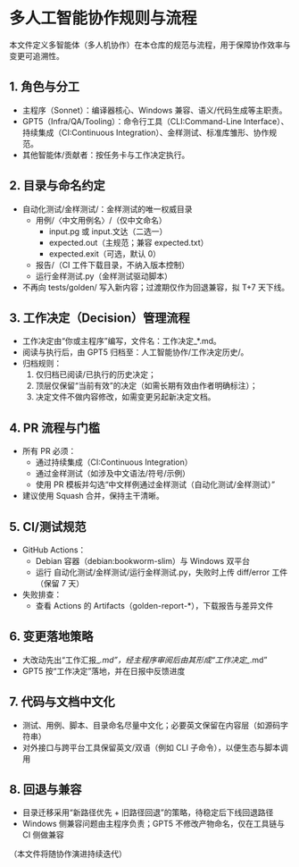 # 多人工智能协作规则与流程

本文件定义多智能体（多人机协作）在本仓库的规范与流程，用于保障协作效率与变更可追溯性。

## 1. 角色与分工
- 主程序（Sonnet）：编译器核心、Windows 兼容、语义/代码生成等主职责。
- GPT5（Infra/QA/Tooling）：命令行工具（CLI:Command-Line Interface）、持续集成（CI:Continuous Integration）、金样测试、标准库雏形、协作规范。
- 其他智能体/贡献者：按任务卡与工作决定执行。

## 2. 目录与命名约定
- 自动化测试/金样测试/：金样测试的唯一权威目录
  - 用例/〈中文用例名〉/（仅中文命名）
    - input.pg 或 input.文达（二选一）
    - expected.out（主规范；兼容 expected.txt）
    - expected.exit（可选，默认 0）
  - 报告/（CI 工件下载目录，不纳入版本控制）
  - 运行金样测试.py（金样测试驱动脚本）
- 不再向 tests/golden/ 写入新内容；过渡期仅作为回退兼容，拟 T+7 天下线。

## 3. 工作决定（Decision）管理流程
- 工作决定由“你或主程序”编写，文件名：工作决定_*.md。
- 阅读与执行后，由 GPT5 归档至：人工智能协作/工作决定历史/。
- 归档规则：
  1) 仅归档已阅读/已执行的历史决定；
  2) 顶层仅保留“当前有效”的决定（如需长期有效由作者明确标注）；
  3) 决定文件不做内容修改，如需变更另起新决定文档。

## 4. PR 流程与门槛
- 所有 PR 必须：
  - 通过持续集成（CI:Continuous Integration）
  - 通过金样测试（如涉及中文语法/符号/示例）
  - 使用 PR 模板并勾选“中文样例通过金样测试（自动化测试/金样测试）”
- 建议使用 Squash 合并，保持主干清晰。

## 5. CI/测试规范
- GitHub Actions：
  - Debian 容器（debian:bookworm-slim）与 Windows 双平台
  - 运行 自动化测试/金样测试/运行金样测试.py，失败时上传 diff/error 工件（保留 7 天）
- 失败排查：
  - 查看 Actions 的 Artifacts（golden-report-*），下载报告与差异文件

## 6. 变更落地策略
- 大改动先出“工作汇报_*.md”，经主程序审阅后由其形成“工作决定_*.md”
- GPT5 按“工作决定”落地，并在日报中反馈进度

## 7. 代码与文档中文化
- 测试、用例、脚本、目录命名尽量中文化；必要英文保留在内容层（如源码字符串）
- 对外接口与跨平台工具保留英文/双语（例如 CLI 子命令），以便生态与脚本调用

## 8. 回退与兼容
- 目录迁移采用“新路径优先 + 旧路径回退”的策略，待稳定后下线回退路径
- Windows 侧兼容问题由主程序负责；GPT5 不修改产物命名，仅在工具链与 CI 侧做兼容

（本文件将随协作演进持续迭代）
